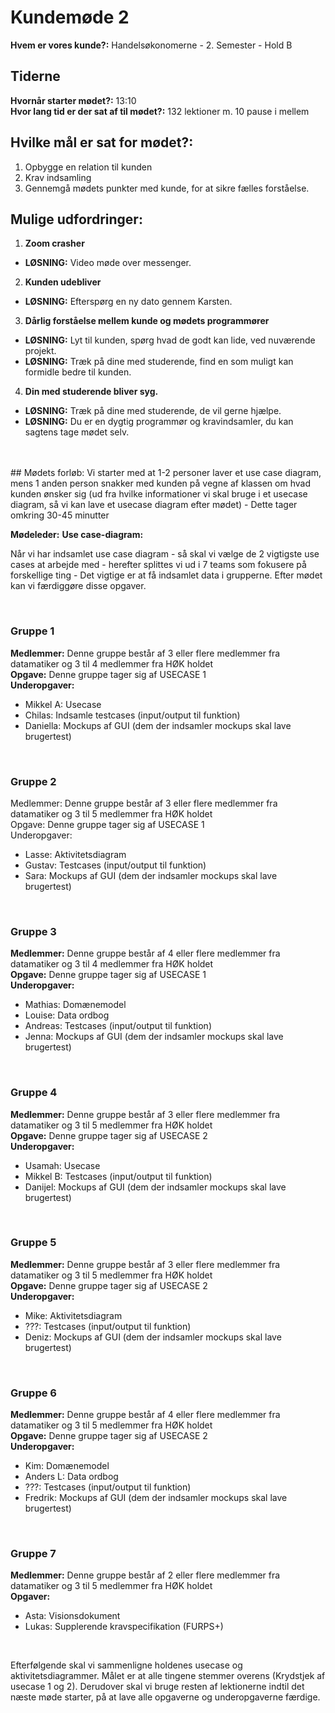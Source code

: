 # Kundemøde 2

**Hvem er vores kunde?:** Handelsøkonomerne - 2. Semester - Hold B

## Tiderne 
**Hvornår starter mødet?:** 13:10
<br/>
**Hvor lang tid er der sat af til mødet?:** 132 lektioner m. 10 pause i mellem

## Hvilke mål er sat for mødet?:
1. Opbygge en relation til kunden
2. Krav indsamling
3. Gennemgå mødets punkter med kunde, for at sikre fælles forståelse.

## Mulige udfordringer:
1. **Zoom crasher**
- **LØSNING:** Video møde over messenger.
2. **Kunden udebliver**
- **LØSNING:** Efterspørg en ny dato gennem Karsten.
3. **Dårlig forståelse mellem kunde og mødets programmører**
- **LØSNING:** Lyt til kunden, spørg hvad de godt kan lide, ved nuværende projekt. 
- **LØSNING:** Træk på dine med studerende, find en som muligt kan formidle bedre til kunden.
4. **Din med studerende bliver syg.**
- **LØSNING:** Træk på dine med studerende, de vil gerne hjælpe.
- **LØSNING:** Du er en dygtig programmør og kravindsamler, du kan sagtens tage mødet selv.

<br/>
<br/>
## Mødets forløb:
Vi starter med at 1-2 personer laver et use case diagram, mens 1 anden person snakker med kunden på vegne af klassen om hvad kunden ønsker sig (ud fra hvilke informationer vi skal bruge i et usecase diagram, så vi kan lave et usecase diagram efter mødet) - Dette tager omkring 30-45 minutter

**Mødeleder:** 
**Use case-diagram:** 


Når vi har indsamlet use case diagram - så skal vi vælge de 2 vigtigste use cases at arbejde med - herefter splittes vi ud i 7 teams som fokusere på forskellige ting -  Det vigtige er at få indsamlet data i grupperne. Efter mødet kan vi færdiggøre disse opgaver. 

<br/>

### Gruppe 1
**Medlemmer:** Denne gruppe består af 3 eller flere medlemmer fra datamatiker og 3 til 4 medlemmer fra HØK holdet
<br/>
**Opgave:** Denne gruppe tager sig af USECASE 1
<br/>
**Underopgaver:**
- Mikkel A: Usecase
- Chilas: Indsamle testcases (input/output til funktion)
- Daniella: Mockups af GUI (dem der indsamler mockups skal lave brugertest)

<br/>

### Gruppe 2 
Medlemmer: Denne gruppe består af 3 eller flere medlemmer fra datamatiker og 3 til 5 medlemmer fra HØK holdet
<br/>
Opgave: Denne gruppe tager sig af USECASE 1
<br/>
Underopgaver: 
- Lasse: Aktivitetsdiagram
- Gustav: Testcases (input/output til funktion)
- Sara: Mockups af GUI (dem der indsamler mockups skal lave brugertest)

<br/>

### Gruppe 3
**Medlemmer:** Denne gruppe består af 4 eller flere medlemmer fra datamatiker og 3 til 4 medlemmer fra HØK holdet
<br/>
**Opgave:** Denne gruppe tager sig af USECASE 1
<br/>
**Underopgaver:**
- Mathias: Domænemodel
- Louise: Data ordbog
- Andreas: Testcases (input/output til funktion)
- Jenna: Mockups af GUI (dem der indsamler mockups skal lave brugertest)

<br/>

### Gruppe 4 
**Medlemmer:** Denne gruppe består af 3 eller flere medlemmer fra datamatiker og 3 til 5 medlemmer fra HØK holdet
<br/>
**Opgave:** Denne gruppe tager sig af USECASE 2
<br/>
**Underopgaver:**
- Usamah: Usecase 
- Mikkel B: Testcases (input/output til funktion)
- Danijel: Mockups af GUI (dem der indsamler mockups skal lave brugertest)

<br/>

### Gruppe 5 
**Medlemmer:** Denne gruppe består af 3 eller flere medlemmer fra datamatiker og 3 til 5 medlemmer fra HØK holdet
<br/>
**Opgave:** Denne gruppe tager sig af USECASE 2
<br/>
**Underopgaver:**
- Mike: Aktivitetsdiagram
- ???: Testcases (input/output til funktion)
- Deniz: Mockups af GUI (dem der indsamler mockups skal lave brugertest)

<br/>

### Gruppe 6 
**Medlemmer:** Denne gruppe består af 4 eller flere medlemmer fra datamatiker og 3 til 5 medlemmer fra HØK holdet
<br/>
**Opgave:** Denne gruppe tager sig af USECASE 2
<br/>
**Underopgaver:**
- Kim: Domænemodel
- Anders L: Data ordbog
- ???: Testcases (input/output til funktion)
- Fredrik: Mockups af GUI (dem der indsamler mockups skal lave brugertest)

<br/>

### Gruppe 7
**Medlemmer:** Denne gruppe består af 2 eller flere medlemmer fra datamatiker og 3 til 5 medlemmer fra HØK holdet
<br/>
**Opgaver:**
- Asta: Visionsdokument 
- Lukas: Supplerende kravspecifikation (FURPS+)

<br/>

Efterfølgende skal vi sammenligne holdenes usecase og aktivitetsdiagrammer. Målet er at alle tingene stemmer overens (Krydstjek af usecase 1 og 2). Derudover skal vi bruge resten af lektionerne indtil det næste møde starter, på at lave alle opgaverne og underopgaverne færdige.
